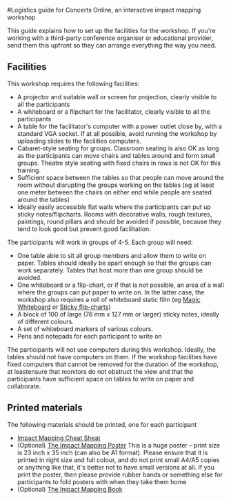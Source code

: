 #Logistics guide for Concerts Online, an interactive impact mapping workshop

This guide explains how to set up the facilities for the workshop. If you're working with a third-party conference organiser or educational provider, send them this upfront so 
they can arrange everything the way you need.

## Facilities


This workshop requires the following facilities:

* A projector and suitable wall or screen for projection, clearly visible to all the participants
* A whiteboard or a flipchart for the facilitator, clearly visible to all the participants
* A table for the facilitator's computer with a power outlet close by, with a standard VGA socket. If at all possible, avoid running the workshop by uploading slides to the facilities computers. 
* Cabaret-style seating for groups. Classroom seating is also OK as long as the participants can move chairs and tables around and form small groups. Theatre style seating with fixed chairs in rows is not OK for this training.
* Sufficient space between the tables so that people can move around the room without disrupting the groups working on the tables (eg at least one meter between the chairs on either end while people are seated around the tables)
* Ideally easily accessible flat walls where the participants can put up sticky notes/flipcharts. Rooms with decorative walls, rough textures, paintings, round pillars and should be avoided if possible, because they tend to look good but prevent good facilitation.

The participants will work in groups of 4-5. Each group will need: 

* One table able to sit all group members and allow them to write on paper. Tables should ideally be apart enough so that the groups can work separately. Tables that host more than one group should be avoided. 
* One whiteboard or a flip-chart, or if that is not possible, an area of a wall where the groups can put paper to write on. In the latter case, the workshop also requires a roll of whiteboard static film (eg [Magic Whiteboard](http://www.amazon.co.uk/Magic-Whiteboard-G450/dp/B001P5UAV8) or [Sticky flip-charts](https://www.amazon.co.uk/Post-Command-58-4x50-8-Self-Stick/dp/B0000E2RGR))
* A block of 100 of large (76 mm x 127 mm or larger) sticky notes, ideally of different colours.
* A set of whiteboard markers of various colours.
* Pens and notepads for each participant to write on

The participants will not use computers during this workshop. Ideally, the tables should not have computers on them. If the workshop facilities have fixed computers that cannot be removed for the duration of the workshop, at leastensure that monitors do not obstruct the view and that the participants have sufficient space on tables to write on paper and collaborate.

## Printed materials

The following materials should be printed, one for each participant

* [Impact Mapping Cheat Sheat](handouts/cheatsheat.doc)
* (Optional) [The Impact Mapping Poster](handouts/poster-35x23inch.pdf) This is a huge poster – print size is 23 inch x 35 inch (can also be A1 format). Please ensure that it is printed in right size and full colour, and do not print small A4/A5 copies or anything like that, it's better not to have small versions at all.  If you print the poster, then please provide rubber bands or something else for participants to fold posters with when they take them home 
* (Optional) [The Impact Mapping Book](https://www.impactmapping.org/book.html) 
